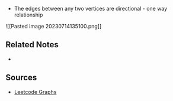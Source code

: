 - The edges between any two vertices are directional - one way relationship

![[Pasted image 20230714135100.png]]

## Related Notes
- 

## Sources
- [Leetcode Graphs](https://leetcode.com/explore/featured/card/graph/)